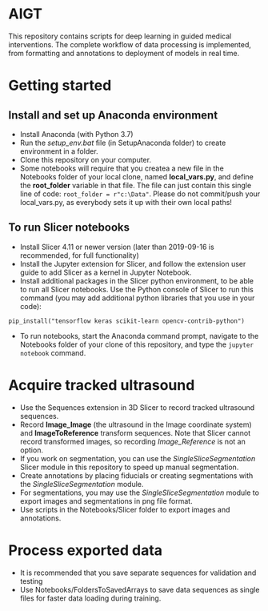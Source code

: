 # AIGT
This repository contains scripts for deep learning in guided medical interventions. The complete workflow of data processing is implemented, from formatting and annotations to deployment of models in real time.

# Getting started
## Install and set up Anaconda environment
- Install Anaconda (with Python 3.7)
- Run the *setup_env.bat* file (in SetupAnaconda folder) to create environment in a folder.
- Clone this repository on your computer.
- Some notebooks will require that you createa a new file in the Notebooks folder of your local clone, named **local_vars.py**, and define the **root_folder** variable in that file. The file can just contain this single line of code: `root_folder = r"c:\Data"`. Please do not commit/push your local_vars.py, as everybody sets it up with their own local paths!
## To run Slicer notebooks
- Install Slicer 4.11 or newer version (later than 2019-09-16 is recommended, for full functionality)
- Install the Jupyter extension for Slicer, and follow the extension user guide to add Slicer as a kernel in Jupyter Notebook.
- Install additional packages in the Slicer python environment, to be able to run all Slicer notebooks. Use the Python console of Slicer to run this command (you may add additional python libraries that you use in your code):
```
pip_install("tensorflow keras scikit-learn opencv-contrib-python")
```
- To run notebooks, start the Anaconda command prompt, navigate to the Notebooks folder of your clone of this repository, and type the `jupyter notebook` command.

# Acquire tracked ultrasound
- Use the Sequences extension in 3D Slicer to record tracked ultrasound sequences.
- Record **Image_Image** (the ultrasound in the Image coordinate system) and **ImageToReference** transform sequences. Note that Slicer cannot record transformed images, so recording *Image_Reference* is not an option.
- If you work on segmentation, you can use the *SingleSliceSegmentation* Slicer module in this repository to speed up manual segmentation.
- Create annotations by placing fiducials or creating segmentations with the *SingleSliceSegmentation* module.
- For segmentations, you may use the *SingleSliceSegmentation* module to export images and segmentations in png file format.
- Use scripts in the Notebooks/Slicer folder to export images and annotations.

# Process exported data
- It is recommended that you save separate sequences for validation and testing
- Use Notebooks/FoldersToSavedArrays to save data sequences as single files for faster data loading during training.
